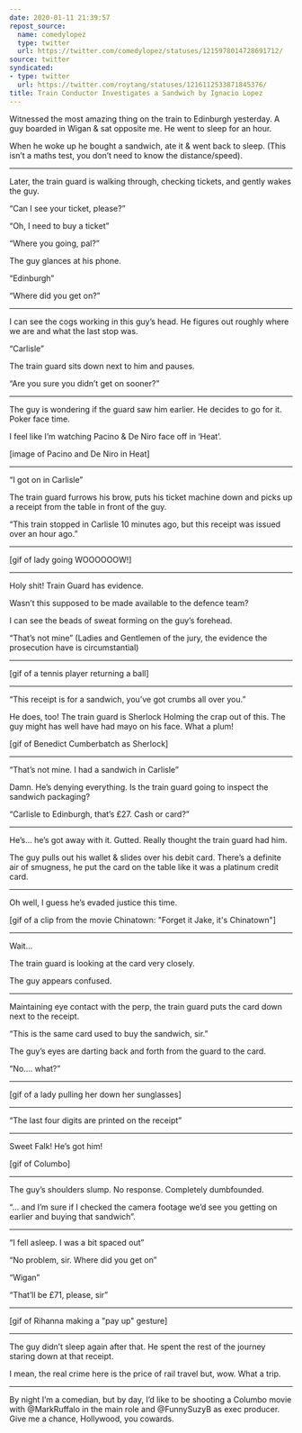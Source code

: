 ```yaml
---
date: 2020-01-11 21:39:57
repost_source:
  name: comedylopez
  type: twitter
  url: https://twitter.com/comedylopez/statuses/1215978014728691712/
source: twitter
syndicated:
- type: twitter
  url: https://twitter.com/roytang/statuses/1216112533871845376/
title: Train Conductor Investigates a Sandwich by Ignacio Lopez
---
```


Witnessed the most amazing thing on the train to Edinburgh yesterday. A guy boarded in Wigan &amp; sat opposite me. He went to sleep for an hour.

When he woke up he bought a sandwich, ate it &amp; went back to sleep. (This isn’t a maths test, you don’t need to know the distance/speed).

---

Later, the train guard is walking through, checking tickets, and gently wakes the guy. 

“Can I see your ticket, please?”

“Oh, I need to buy a ticket”

“Where you going, pal?”

The guy glances at his phone.

“Edinburgh”

“Where did you get on?”

---

I can see the cogs working in this guy’s head. He figures out roughly where we are and what the last stop was.

“Carlisle”



The train guard sits down next to him and pauses.

“Are you sure you didn’t get on sooner?”

---

The guy is wondering if the guard saw him earlier. He decides to go for it. Poker face time.



I feel like I’m watching Pacino & De Niro face off in ‘Heat’.

[image of Pacino and De Niro in Heat]

---

“I got on in Carlisle”



The train guard furrows his brow, puts his ticket machine down and picks up a receipt from the table in front of the guy.



“This train stopped in Carlisle 10 minutes ago, but this receipt was issued over an hour ago.”

---

[gif of lady going WOOOOOOW!]

---

Holy shit! Train Guard has evidence. 

Wasn’t this supposed to be made available to the defence team?



I can see the beads of sweat forming on the guy’s forehead.

“That’s not mine” (Ladies and Gentlemen of the jury, the evidence the prosecution have is circumstantial)

---

[gif of a tennis player returning a ball]

---

“This receipt is for a sandwich, you’ve got crumbs all over you.”



He does, too! The train guard is Sherlock Holming the crap out of this. The guy might has well have had mayo on his face. What a plum!

[gif of Benedict Cumberbatch as Sherlock]

---

“That’s not mine. I had a sandwich in Carlisle”

Damn. He’s denying everything. Is the train guard going to inspect the sandwich packaging?



“Carlisle to Edinburgh, that’s £27. Cash or card?”

---

 He’s... he’s got away with it. Gutted. Really thought the train guard had him. 



The guy pulls out his wallet & slides over his debit card. There’s a definite air of smugness, he put the card on the table like it was a platinum credit card.

---

Oh well, I guess he’s evaded justice this time.

[gif of a clip from the movie Chinatown: "Forget it Jake, it's Chinatown"]

---

Wait... 

The train guard is looking at the card very closely.



The guy appears confused.

---

Maintaining eye contact with the perp, the train guard puts the card down next to the receipt.

“This is the same card used to buy the sandwich, sir.”



The guy’s eyes are darting back and forth from the guard to the card.

“No.... what?”

---

[gif of a lady pulling her down her sunglasses]

---

“The last four digits are printed on the receipt”

---

Sweet Falk! He’s got him!

[gif of Columbo]

---

The guy’s shoulders slump. No response. Completely dumbfounded.

“... and I’m sure if I checked the camera footage we’d see you getting on earlier and buying that sandwich”.

---

“I fell asleep. I was a bit spaced out”

“No problem, sir. Where did you get on”

“Wigan”

“That’ll be £71, please, sir”

---

[gif of Rihanna making a "pay up" gesture]

---

The guy didn’t sleep again after that. He spent the rest of the journey staring down at that receipt.



I mean, the real crime here is the price of rail travel but, wow. What a trip.

---

By night I’m a comedian, but by day, I’d like to be shooting a Columbo movie with @MarkRuffalo in the main role and @FunnySuzyB as exec producer. Give me a chance, Hollywood, you cowards.